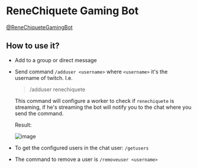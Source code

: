 # ReneChiquete Gaming Bot

[@ReneChiqueteGamingBot][1]

## How to use it?

- Add to a group or direct message
- Send command `/adduser <username>` where `<username>` it's the username of twitch. I.e.

  > /adduser renechiquete

  This command will configure a worker to check if `renechiquete` is streaming, if he's streaming the bot will notify you to the chat where you send the command.
  
  Result:
  
  ![image](https://user-images.githubusercontent.com/8458967/89252021-3103a580-d5de-11ea-80fd-cacee6a3b7db.png)
  
- To get the configured users in the chat user: `/getusers`
- The command to remove a user is `/removeuser <username>`

[1]: t.me/ReneChiqueteGamingBot
